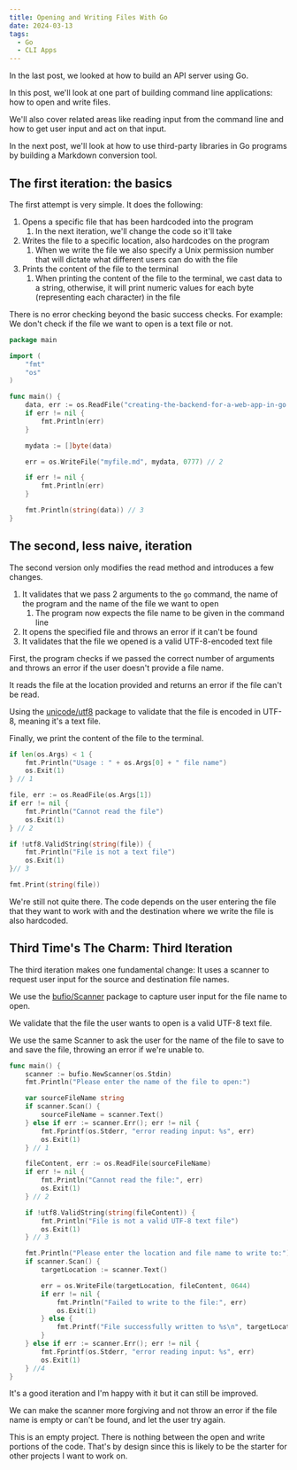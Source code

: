 ```yaml
---
title: Opening and Writing Files With Go
date: 2024-03-13
tags:
  - Go
  - CLI Apps
---
```


In the last post, we looked at how to build an API server using Go.

In this post, we'll look at one part of building command line applications: how to open and write files.

We'll also cover related areas like reading input from the command line and how to get user input and act on that input.

In the next post, we'll look at how to use third-party libraries in Go programs by building a Markdown conversion tool.

## The first iteration: the basics

The first attempt is very simple. It does the following:

1. Opens a specific file that has been hardcoded into the program
   1. In the next iteration, we'll change the code so it'll take
2. Writes the file to a specific location, also hardcodes on the program
   1. When we write the file we also specify a Unix permission number that will dictate what different users can do with the file
3. Prints the content of the file to the terminal
   1. When printing the content of the file to the terminal, we cast data to a string, otherwise, it will print numeric values for each byte (representing each character) in the file

There is no error checking beyond the basic success checks. For example: We don't check if the file we want to open is a text file or not.

```go
package main

import (
	"fmt"
	"os"
)

func main() {
	data, err := os.ReadFile("creating-the-backend-for-a-web-app-in-go.md") // 1
	if err != nil {
		fmt.Println(err)
	}

	mydata := []byte(data)

	err = os.WriteFile("myfile.md", mydata, 0777) // 2

	if err != nil {
		fmt.Println(err)
	}

	fmt.Println(string(data)) // 3
}
```

## The second, less naive, iteration

The second version only modifies the read method and introduces a few changes.

1. It validates that we pass 2 arguments to the `go` command, the name of the program and the name of the file we want to open
   1. The program now expects the file name to be given in the command line
2. It opens the specified file and throws an error if it can't be found
3. It validates that the file we opened is a valid UTF-8-encoded text file

First, the program checks if we passed the correct number of arguments and throws an error if the user doesn't provide a file name.

It reads the file at the location provided and returns an error if the file can't be read.

Using the [unicode/utf8](https://pkg.go.dev/unicode/utf8) package to validate that the file is encoded in UTF-8, meaning it's a text file.

Finally, we print the content of the file to the terminal.

```go
if len(os.Args) < 1 {
	fmt.Println("Usage : " + os.Args[0] + " file name")
	os.Exit(1)
} // 1

file, err := os.ReadFile(os.Args[1])
if err != nil {
	fmt.Println("Cannot read the file")
	os.Exit(1)
} // 2

if !utf8.ValidString(string(file)) {
	fmt.Println("File is not a text file")
	os.Exit(1)
}// 3

fmt.Print(string(file))
```

We're still not quite there. The code depends on the user entering the file that they want to work with and the destination where we write the file is also hardcoded.

## Third Time's The Charm: Third Iteration

The third iteration makes one fundamental change: It uses a scanner to request user input for the source and destination file names.

We use the [bufio/Scanner](https://pkg.go.dev/bufio#Scanner) package to capture user input for the file name to open.

We validate that the file the user wants to open is a valid UTF-8 text file.

We use the same Scanner to ask the user for the name of the file to save to and save the file, throwing an error if we're unable to.

```go
func main() {
	scanner := bufio.NewScanner(os.Stdin)
	fmt.Println("Please enter the name of the file to open:")

	var sourceFileName string
	if scanner.Scan() {
		sourceFileName = scanner.Text()
	} else if err := scanner.Err(); err != nil {
		fmt.Fprintf(os.Stderr, "error reading input: %s", err)
		os.Exit(1)
	} // 1

	fileContent, err := os.ReadFile(sourceFileName)
	if err != nil {
		fmt.Println("Cannot read the file:", err)
		os.Exit(1)
	} // 2

	if !utf8.ValidString(string(fileContent)) {
		fmt.Println("File is not a valid UTF-8 text file")
		os.Exit(1)
	} // 3

	fmt.Println("Please enter the location and file name to write to:")
	if scanner.Scan() {
		targetLocation := scanner.Text()

		err = os.WriteFile(targetLocation, fileContent, 0644)
		if err != nil {
			fmt.Println("Failed to write to the file:", err)
			os.Exit(1)
		} else {
			fmt.Printf("File successfully written to %s\n", targetLocation)
		}
	} else if err := scanner.Err(); err != nil {
		fmt.Fprintf(os.Stderr, "error reading input: %s", err)
		os.Exit(1)
	} //4
}
```

It's a good iteration and I'm happy with it but it can still be improved.

We can make the scanner more forgiving and not throw an error if the file name is empty or can't be found, and let the user try again.

This is an empty project. There is nothing between the open and write portions of the code. That's by design since this is likely to be the starter for other projects I want to work on.
